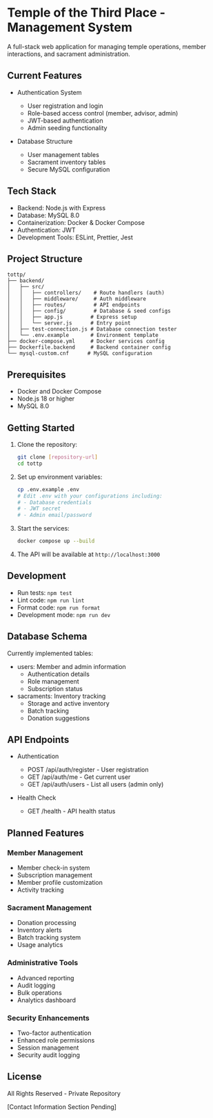 # Temple of the Third Place - Management System

A full-stack web application for managing temple operations, member interactions, and sacrament administration.

## Current Features

- Authentication System
  - User registration and login
  - Role-based access control (member, advisor, admin)
  - JWT-based authentication
  - Admin seeding functionality

- Database Structure
  - User management tables
  - Sacrament inventory tables
  - Secure MySQL configuration

## Tech Stack

- Backend: Node.js with Express
- Database: MySQL 8.0
- Containerization: Docker & Docker Compose
- Authentication: JWT
- Development Tools: ESLint, Prettier, Jest

## Project Structure

```
tottp/
├── backend/
│   ├── src/
│   │   ├── controllers/    # Route handlers (auth)
│   │   ├── middleware/     # Auth middleware
│   │   ├── routes/         # API endpoints
│   │   ├── config/         # Database & seed configs
│   │   ├── app.js         # Express setup
│   │   └── server.js      # Entry point
│   ├── test-connection.js # Database connection tester
│   └── .env.example       # Environment template
├── docker-compose.yml     # Docker services config
├── Dockerfile.backend     # Backend container config
└── mysql-custom.cnf      # MySQL configuration
```

## Prerequisites

- Docker and Docker Compose
- Node.js 18 or higher
- MySQL 8.0

## Getting Started

1. Clone the repository:
   ```bash
   git clone [repository-url]
   cd tottp
   ```

2. Set up environment variables:
   ```bash
   cp .env.example .env
   # Edit .env with your configurations including:
   # - Database credentials
   # - JWT secret
   # - Admin email/password
   ```

3. Start the services:
   ```bash
   docker compose up --build
   ```

4. The API will be available at `http://localhost:3000`

## Development

- Run tests: `npm test`
- Lint code: `npm run lint`
- Format code: `npm run format`
- Development mode: `npm run dev`

## Database Schema

Currently implemented tables:
- users: Member and admin information
  - Authentication details
  - Role management
  - Subscription status
- sacraments: Inventory tracking
  - Storage and active inventory
  - Batch tracking
  - Donation suggestions

## API Endpoints

- Authentication
  - POST /api/auth/register - User registration
  - GET /api/auth/me - Get current user
  - GET /api/auth/users - List all users (admin only)

- Health Check
  - GET /health - API health status

## Planned Features

### Member Management
- Member check-in system
- Subscription management
- Member profile customization
- Activity tracking

### Sacrament Management
- Donation processing
- Inventory alerts
- Batch tracking system
- Usage analytics

### Administrative Tools
- Advanced reporting
- Audit logging
- Bulk operations
- Analytics dashboard

### Security Enhancements
- Two-factor authentication
- Enhanced role permissions
- Session management
- Security audit logging

## License

All Rights Reserved - Private Repository

[Contact Information Section Pending]